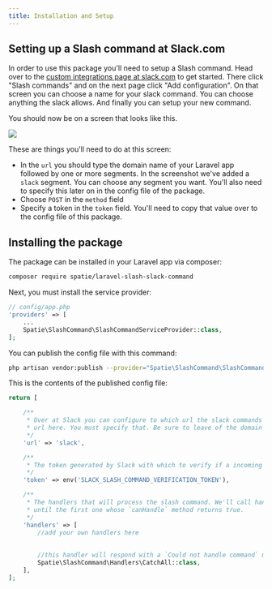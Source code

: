 ```yaml
---
title: Installation and Setup
---
```


## Setting up a Slash command at Slack.com

In order to use this package you'll need to setup a Slash command. Head over to the [custom integrations page
at slack.com](https://spatie.slack.com/apps/manage/custom-integrations) to get started. There click "Slash commands" and on the next page click "Add configuration". On that screen you can choose a name for your slack command. You can choose anything the slack allows. And finally you can setup your new command.

You should now be on a screen that looks like this.

<img src="/public/slack/slack-integration-settings.jpg">

These are things you'll need to do at this screen:
- In the `url` you should type the domain name of your Laravel app followed by one or more segments. In the screenshot we've added a `slack` segment. You can choose any segment you want. You'll also need to specify this later on in the config file of the package. 
- Choose `POST` in the `method` field
- Specify a token in the `token` field. You'll need to copy that value over to the config file of this package.

## Installing the package

The package can be installed in your Laravel app via composer:

``` bash
composer require spatie/laravel-slash-slack-command
```

Next, you must install the service provider:

```php
// config/app.php
'providers' => [
    ...
    Spatie\SlashCommand\SlashCommandServiceProvider::class,
];
```

You can publish the config file with this command:
```bash
php artisan vendor:publish --provider="Spatie\SlashCommand\SlashCommandServiceProvider" --tag="config"
```

This is the contents of the published config file:

```php
return [

    /**
     * Over at Slack you can configure to which url the slack commands must be send.  
     * url here. You must specify that. Be sure to leave of the domain name.
     */
    'url' => 'slack',

    /**
     * The token generated by Slack with which to verify if a incoming slash command request is valid.
     */
    'token' => env('SLACK_SLASH_COMMAND_VERIFICATION_TOKEN'),

    /**
     * The handlers that will process the slash command. We'll call handlers from top to bottom
     * until the first one whose `canHandle` method returns true.
     */
    'handlers' => [
        //add your own handlers here
        
        
        //this handler will respond with a `Could not handle command` message.
        Spatie\SlashCommand\Handlers\CatchAll::class,
    ],
];
```

